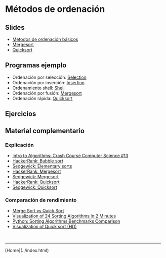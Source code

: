 # Métodos de ordenación

## Slides

- [Métodos de ordenación básicos](../slides/05.1-Sorting-sem08.pdf)  
- [Mergesort](../slides/05.2-Mergesort-sem09.pdf)  
- [Quicksort](../slides/05.3-Quicksort-sem10.pdf)  


## Programas ejemplo

- Ordenación por selección: [Selection](https://algs4.cs.princeton.edu/code/edu/princeton/cs/algs4/Selection.java.html)  
- Ordenación por inserción: [Insertion](https://algs4.cs.princeton.edu/code/edu/princeton/cs/algs4/Insertion.java.html)  
- Ordenamiento shell: [Shell](https://algs4.cs.princeton.edu/code/edu/princeton/cs/algs4/Shell.java.html)  
- Ordenación por fusión: [Mergesort](https://algs4.cs.princeton.edu/code/edu/princeton/cs/algs4/Merge.java.html)  
- Ordenación rápida: [Quicksort](https://algs4.cs.princeton.edu/code/edu/princeton/cs/algs4/Quick.java.html)  


## Ejercicios


## Material complementario

### Explicación

- [Intro to Algorithms: Crash Course Computer Science #13](https://www.youtube.com/watch?v=rL8X2mlNHPM)  
- [HackerRank: Bubble sort](https://www.youtube.com/watch?v=6Gv8vg0kcHc)  
- [Sedgewick: Elementary sorts](https://www.youtube.com/watch?v=GENxxQx9Erg&list=PL5iJcUfx7xTei2gIfyONF4aplI0tASbW4)  
- [HackerRank: Mergesort](https://www.youtube.com/watch?v=KF2j-9iSf4Q)  
- [Sedgewick: Mergesort](https://www.youtube.com/watch?v=ypae0cmi7hM&list=PL5iJcUfx7xTeMWs0ci98CEW9aEURcviZv)  
- [HackerRank: Quicksort](https://www.youtube.com/watch?v=SLauY6PpjW4)  
- [Sedgewick: Quicksort](https://www.youtube.com/watch?v=1a-chpO4bgQ&list=PL5iJcUfx7xTcS3wlgS6uYwStWIzxQld6r)  

### Comparación de rendimiento

- [Merge Sort vs Quick Sort](https://www.youtube.com/watch?v=es2T6KY45cA)  
- [Visualization of 24 Sorting Algorithms In 2 Minutes](https://www.youtube.com/watch?v=BeoCbJPuvSE)  
- [Python: Sorting Algorithms Benchmarks Comparison](https://www.youtube.com/watch?v=bJ0aERNrErA)  
- [Visualization of Quick sort (HD)](https://www.youtube.com/watch?v=aXXWXz5rF64)  


<BR>
<HR>
[Home](../index.html)
<BR>

